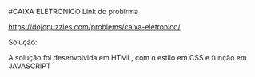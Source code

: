 #CAIXA ELETRONICO
Link do problrma

https://dojopuzzles.com/problems/caixa-eletronico/

Solução: 

A solução foi desenvolvida em HTML, com o estilo em CSS  e função em JAVASCRIPT
